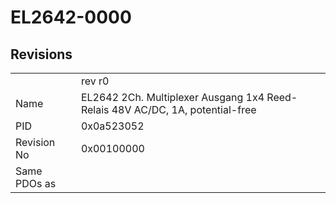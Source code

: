 # EL2642-0000

## Revisions
<table>
<tr>
<td></td>
<td>rev r0</td>
</tr>
<tr>
<td>Name</td>
<td>EL2642 2Ch. Multiplexer Ausgang 1x4 Reed-Relais 48V AC/DC, 1A, potential-free</td>
</tr>
<tr>
<td>PID</td>
<td>0x0a523052</td>
</tr>
<tr>
<td>Revision No</td>
<td>0x00100000</td>
</tr>
<tr>
<td>Same PDOs as</td>
<td></td>
</tr>
</table>

